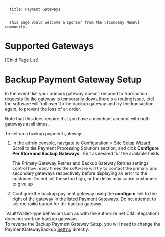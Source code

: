 
      ---
      title: Payment Gateways
      ---

      This page would welcome a sponsor from the \[Company Name\] community.

Supported Gateways
==================

\[Child Page List\]

Backup Payment Gateway Setup
============================

In the event that your primary gateway doesn't respond to transaction requests (ie the gateway is temporarily down, there's a routing issue, etc) the software will 'roll over' to the backup gateway and try the transaction again, to prevent the loss of an order.   
  
Note that this does require that you have a merchant account with both gateways at all times.   
  
To set up a backup payment gateway:  

1.  In the admin console, navigate to [Configuration > Site Setup Wizard](default.aspx?pageid=site_setup_wizard). Scroll to the Payment Processing Solutions section, and click **Configure Per Store and Backup Gateways**.  Edit as desired for the available fields.  
      
    The Primary Gateway Retries and Backup Gateway Retries settings control how many times the software will try to contact the primary and secondary gateways respectively before displaying an error to the customer. Do not set these too high, or the delay may cause customers to give up.  
      
    
2.  Configure the backup payment gateway using the **configure** link to the right of the gateway in the listed Payment Gateways. Do not attempt to set the radio button for the backup gateway.

 Vault/Wallet-type behavior (such as with the Authorize.net CIM integration) does not work on backup gateways.  
To reverse the Backup Payment Gateway Setup, you will need to change the PaymentGatewayBackup [Setting](default.aspx?pageid=settings) directly.
      